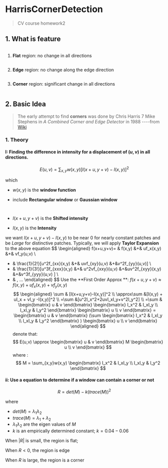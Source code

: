 # HarrisCornerDetection
> CV course homework2

## 1. What is feature

![]()

1. **Flat** region: no change in all directions

![]()

2. **Edge** region: no change along the edge direction

![]()

3. **Corner** region: significant change in all directions

![]()

## 2. Basic Idea

> The early attempt to find **corners** was done by Chris Harris 7 Mike Stephens in *A Combined Corner and Edge Detector* in 1988 ----from [Wiki](https://docs.opencv.org/3.0-beta/doc/py_tutorials/py_feature2d/py_features_harris/py_features_harris.html)

### 1. Theory

#### I: **Finding the difference in intensity for a displacement of $(u, v)$ in all directions.**

$$
E(u,v)=\sum_{x,y}w(x,y)[I(x+u,y+v)-I(x,y)]^2
$$

which

-  $w(x, y)$ is the **window function** 

  - include **Rectangular window** or **Gaussian window**

    ![]() 

    ![]()

- $I(x+u,y+v)$ is the **Shifted intensity**

- $I(x,y)$ is the **Intensity**

we want $I(x+u,y+v)-I(x,y)$ to be near $0$ for nearly constant patches and be $Large$ for distinctive patches. Typically, we will apply **Taylor Expansion** to the above equation
$$
\begin{aligned}
f(x+u,y+v)= & f(x,y) &+& uf_x(x,y) &+& vf_y(u,v) \\ 
+ & \frac{1}{2!}[u^2f_{xx}(x,y) &+& uvf_{xy}(u,v) &+&v^2f_{yy}(u,v)] \\
+ & \frac{1}{3!}[u^3f_{xxx}(x,y) &+& u^2vf_{xxy}(u,v) &+&uv^2f_{xyy}(x,y) &+&v^3f_{yyy}(u,v) ] \\
+ & \, ...
\end{aligned}
$$
Use the **First Order Approx **: $f(x+u,y+v)\approx f(x,y) + uf_x(x,y) + vf_y(x,y)$
$$
\begin{aligned}
\sum & [I(x+u,y+v)-I(x,y)]^2 \\
\approx\sum &[I(x,y) + uI_x + vI_y -I(x,y)]^2 \\
=\sum &[u^2I_x^2+2uvI_xI_y+v^2I_y^2] \\ 
=\sum & 
\begin{bmatrix}
u & v
\end{bmatrix}
\begin{bmatrix}
I_x^2 & I_xI_y \\
I_xI_y & I_y^2
\end{bmatrix}
\begin{bmatrix}
u \\ v
\end{bmatrix} 
= \begin{bmatrix}
u & v
\end{bmatrix}
(\sum
\begin{bmatrix}
I_x^2 & I_xI_y \\
I_xI_y & I_y^2
\end{bmatrix}
)
\begin{bmatrix}
u \\ v
\end{bmatrix}
\end{aligned}
$$
denote that:
$$
E(u,v) \approx 
\begin{bmatrix}
u & v
\end{bmatrix}
M
\begin{bmatrix}
u \\ v
\end{bmatrix}
$$
where :
$$
M = \sum_{x,y}w(x,y)
\begin{bmatrix}
I_x^2 & I_xI_y \\
I_xI_y & I_y^2
\end{bmatrix}
$$


#### ii: **Use a equation to determine if a window can contain a corner or not**

$$
R=det(M)-k(trace(M))^2
$$

where

- $det(M)=\lambda_1\lambda_2$
- $trace(M)=\lambda_1+\lambda_2$
- $\lambda_1\lambda_2$ are the eigen values of $M$
- $k$ is an empirically determined constant; $k = 0.04-0.06$

When $|R|$ is small, the region is flat;

When $R<0$, the region is edge

When $R$ is large, the region is a corner